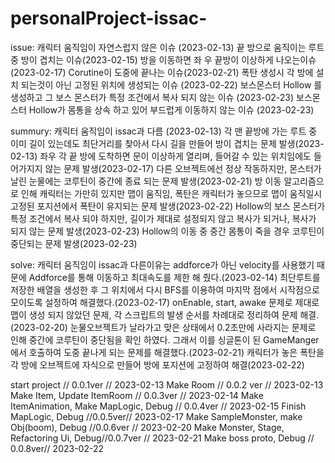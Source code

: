 # personalProject-issac-

issue: 캐릭터 움직임이 자연스럽지 않은 이슈 (2023-02-13)
        끝 방으로 움직이는 루트중 방이 겹치는 이슈(2023-02-15)
        방을 이동하면 좌 우 끝방이 이상하게 나오는이슈(2023-02-17)
        Corutine이 도중에 끝나는 이슈(2023-02-21)
        폭탄 생성시 각 방에 설치 되는것이 아닌 고정된 위치에 생성되는 이슈 (2023-02-22)
        보스몬스터 Hollow 를 생성하고 그 보스 몬스터가 특정 조건에서 복사 되지 않는 이슈 (2023-02-23)
        보스몬스터 Hollow가 몸통을 상속 하고 있어 부드럽게 이동하지 않는 이슈 (2023-02-23)
        

summury: 캐릭터 움직임이 issac과 다름 (2023-02-13)
        각 맨 끝방에 가는 루트 중 이미 길이 있는데도 최단거리를 찾아서 다시 길을 만들어 방이 겹치는 문제 발생(2023-02-13)
        좌우 각 끝 방에 도착하면 문이 이상하게 열리며, 들어갈 수 있는 위치임에도 들어가지지 않는 문제 발생(2023-02-17)
        다른 오브젝트에선 정상 작동하지만, 몬스터가 날린 눈물에는 코루틴이 중간에 종료 되는 문제 발생(2023-02-21)
        방 이동 알고리즘으로 인해 캐릭터는 가만히 있지만 맵이 움직임, 폭탄은 캐릭터가 놓으므로 맵이 움직일시 고정된 포지션에서 폭탄이 유지되는 문제 발생(2023-02-22)
        Hollow의 보스 몬스터가 특정 조건에서 복사 되야 하지만, 길이가 제대로 설정되지 않고 복사가 되거나, 복사가 되지 않는 문제 발생(2023-02-23)
        Hollow의 이동 중 중간 몸통이 죽을 경우 코루틴이 중단되는 문제 발생(2023-02-23)

solve: 캐릭터 움직임이 issac과 다른이유는 addforce가 아닌 velocity를 사용했기 때문에    Addforce를 통해 이동하고 최대속도를 제한 해 줬다.(2023-02-14)
        최단루트를 저장한 배열을 생성한 후 그 위치에서 다시 BFS를 이용하여 마지막 점에서 시작점으로 모이도록 설정하여 해결했다.(2023-02-17)
        onEnable, start, awake 문제로 제대로 맵이 생성 되지 않았던 문제, 각 스크립트의 발생 순서를 차례대로 정리하여 문제 해결.(2023-02-20)
        눈물오브젝트가 날라가고 맞은 상태에서 0.2초만에 사라지는 문제로 인해 중간에 코루틴이 중단됨을 확인 하였다. 그래서 이를 싱글톤이 된 GameManger에서 호출하여 도중 끝나게 되는 문제를 해결했다.(2023-02-21)
        캐릭터가 놓은 폭탄을 각 방에 오브젝트에 자식으로 만들어 방에 포지션에 고정하여 해결(2023-02-22)
        



start project // 0.0.1ver // 2023-02-13
Make Room // 0.0.2 ver // 2023-02-13
Make Item, Update ItemRoom // 0.0.3ver // 2023-02-14
Make ItemAnimation, Make MapLogic, Debug // 0.0.4ver // 2023-02-15
Finish MapLogic, Debug //0.0.5ver// 2023-02-17
Make SampleMonster, make Obj(boom), Debug //0.0.6ver // 2023-02-20
Make Monster, Stage, Refactoring Ui, Debug//0.0.7ver // 2023-02-21
Make boss proto, Debug // 0.0.8ver// 2023-02-22
